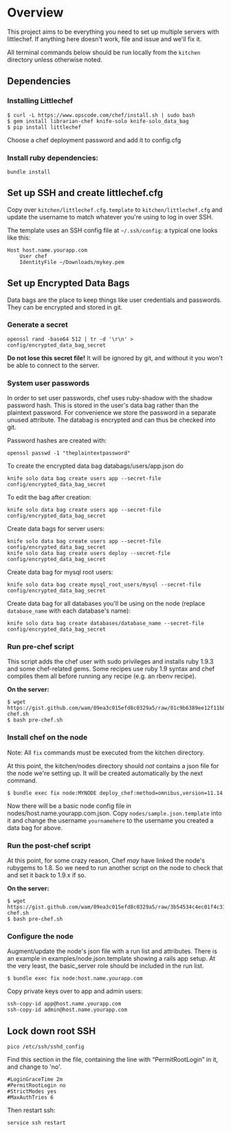 Overview
========

This project aims to be everything you need to set up multiple servers with littlechef. If anything here doesn't work, file and issue and we'll fix it.

All terminal commands below should be run locally from the `kitchen` directory unless otherwise noted.

## Dependencies

### Installing Littlechef

	$ curl -L https://www.opscode.com/chef/install.sh | sudo bash
	$ gem install librarian-chef knife-solo knife-solo_data_bag
	$ pip install littlechef

Choose a chef deployment password and add it to config.cfg

### Install ruby dependencies:

```
bundle install
```

## Set up SSH and create littlechef.cfg 

Copy over `kitchen/littlechef.cfg.template` to `kitchen/littlechef.cfg` and update the username to match whatever you're using to log in over SSH.

The template uses an SSH config file at `~/.ssh/config`: a typical one looks like this:

    Host host.name.yourapp.com  
        User chef  
        IdentityFile ~/Downloads/mykey.pem  

## Set up Encrypted Data Bags

Data bags are the place to keep things like user credentials and passwords.
They can be encrypted and stored in git.

### Generate a secret

```
openssl rand -base64 512 | tr -d '\r\n' > config/encrypted_data_bag_secret
```

**Do not lose this secret file!** It will be ignored by git, and without it you won't be able to connect to the server.

### System user passwords

In order to set user passwords, chef uses ruby-shadow with the shadow password hash. This is stored in the user's data bag rather than the plaintext password. For convenience we store the password in a separate
unused attribute. The databag is encrypted and can thus be checked into git.

Password hashes are created with:

`openssl passwd -1 "theplaintextpassword"`

To create the encrypted data bag databags/users/app.json do

`knife solo data bag create users app --secret-file config/encrypted_data_bag_secret`

To edit the bag after creation:

`knife solo data bag create users app --secret-file config/encrypted_data_bag_secret`

Create data bags for server users:

    knife solo data bag create users app --secret-file config/encrypted_data_bag_secret 
    knife solo data bag create users deploy --secret-file config/encrypted_data_bag_secret 

Create data bag for mysql root users:

    knife solo data bag create mysql_root_users/mysql --secret-file config/encrypted_data_bag_secret 

Create data bag for all databases you'll be using on the node (replace `database_name` with each database's name):

    knife solo data bag create databases/database_name --secret-file config/encrypted_data_bag_secret 

### Run pre-chef script

This script adds the chef user with sudo privileges and installs ruby 1.9.3 and some chef-related gems. Some recipes use ruby 1.9 syntax and chef compiles them all before running any recipe (e.g. an rbenv recipe).

**On the server:**
	
```
$ wget https://gist.github.com/wam/89ea3c015efd8c0329a5/raw/01c9b6389ee12f11b860ea971d8e5d0bf2f38741/pre-chef.sh  
$ bash pre-chef.sh
```

### Install chef on the node

Note: All `fix` commands must be executed from the kitchen directory.

At this point, the kitchen/nodes directory should *not* contains a json file for the node we're setting up. It will be created automatically by the next command.

```
$ bundle exec fix node:MYNODE deploy_chef:method=omnibus,version=11.14
```

Now there will be a basic node config file in nodes/host.name.yourapp.com.json. Copy `nodes/sample.json.template` into it and change the username `yournamehere` to the username you created a data bag for above.

### Run the post-chef script

At this point, for some crazy reason, Chef *may* have linked the node's rubygems to 1.8.
So we need to run another script on the node to check that and set it back to 1.9.x if so.

**On the server:**
	
```
$ wget https://gist.github.com/wam/89ea3c015efd8c0329a5/raw/3b54534c4ec01f4c31cbe147b1daa4a37c5a8e5d/post-chef.sh  
$ bash pre-chef.sh
```

### Configure the node

Augment/update the node's json file with a run list and attributes. There is an example in examples/node.json.template showing a rails app setup. At the very least, the basic_server role should be included in the
run list.

	$ bundle exec fix node:host.name.yourapp.com

Copy private keys over to app and admin users:

	ssh-copy-id app@host.name.yourapp.com
	ssh-copy-id admin@host.name.yourapp.com

## Lock down root SSH

    pico /etc/ssh/sshd_config

Find this section in the file, containing the line with “PermitRootLogin” in it, and change to 'no'.

    #LoginGraceTime 2m
    #PermitRootLogin no
    #StrictModes yes
    #MaxAuthTries 6

Then restart ssh:

    service ssh restart

